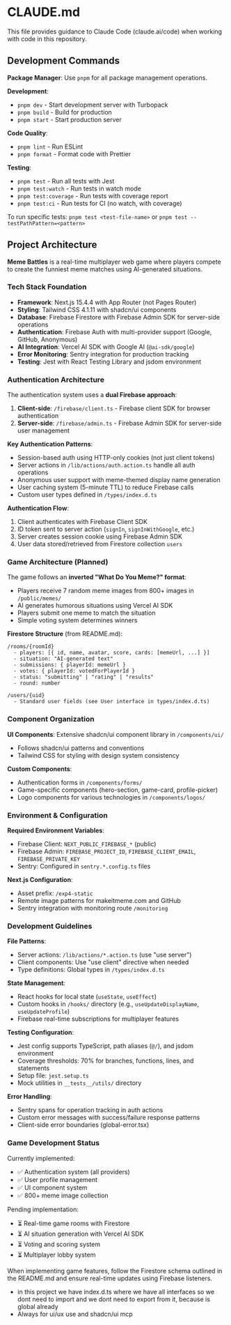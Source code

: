 # CLAUDE.md

This file provides guidance to Claude Code (claude.ai/code) when working with code in this repository.

## Development Commands

**Package Manager**: Use `pnpm` for all package management operations.

**Development**:

- `pnpm dev` - Start development server with Turbopack
- `pnpm build` - Build for production
- `pnpm start` - Start production server

**Code Quality**:

- `pnpm lint` - Run ESLint
- `pnpm format` - Format code with Prettier

**Testing**:

- `pnpm test` - Run all tests with Jest
- `pnpm test:watch` - Run tests in watch mode
- `pnpm test:coverage` - Run tests with coverage report
- `pnpm test:ci` - Run tests for CI (no watch, with coverage)

To run specific tests: `pnpm test <test-file-name>` or `pnpm test --testPathPattern=<pattern>`

## Project Architecture

**Meme Battles** is a real-time multiplayer web game where players compete to create the funniest meme matches using AI-generated situations.

### Tech Stack Foundation

- **Framework**: Next.js 15.4.4 with App Router (not Pages Router)
- **Styling**: Tailwind CSS 4.1.11 with shadcn/ui components
- **Database**: Firebase Firestore with Firebase Admin SDK for server-side operations
- **Authentication**: Firebase Auth with multi-provider support (Google, GitHub, Anonymous)
- **AI Integration**: Vercel AI SDK with Google AI (`@ai-sdk/google`)
- **Error Monitoring**: Sentry integration for production tracking
- **Testing**: Jest with React Testing Library and jsdom environment

### Authentication Architecture

The authentication system uses a **dual Firebase approach**:

1. **Client-side**: `/firebase/client.ts` - Firebase client SDK for browser authentication
2. **Server-side**: `/firebase/admin.ts` - Firebase Admin SDK for server-side user management

**Key Authentication Patterns**:

- Session-based auth using HTTP-only cookies (not just client tokens)
- Server actions in `/lib/actions/auth.action.ts` handle all auth operations
- Anonymous user support with meme-themed display name generation
- User caching system (5-minute TTL) to reduce Firebase calls
- Custom user types defined in `/types/index.d.ts`

**Authentication Flow**:

1. Client authenticates with Firebase Client SDK
2. ID token sent to server action (`signIn`, `signInWithGoogle`, etc.)
3. Server creates session cookie using Firebase Admin SDK
4. User data stored/retrieved from Firestore collection `users`

### Game Architecture (Planned)

The game follows an **inverted "What Do You Meme?" format**:

- Players receive 7 random meme images from 800+ images in `/public/memes/`
- AI generates humorous situations using Vercel AI SDK
- Players submit one meme to match the situation
- Simple voting system determines winners

**Firestore Structure** (from README.md):

```
/rooms/{roomId}
  - players: [{ id, name, avatar, score, cards: [memeUrl, ...] }]
  - situation: "AI-generated text"
  - submissions: { playerId: memeUrl }
  - votes: { playerId: votedForPlayerId }
  - status: "submitting" | "rating" | "results"
  - round: number

/users/{uid}
  - Standard user fields (see User interface in types/index.d.ts)
```

### Component Organization

**UI Components**: Extensive shadcn/ui component library in `/components/ui/`

- Follows shadcn/ui patterns and conventions
- Tailwind CSS for styling with design system consistency

**Custom Components**:

- Authentication forms in `/components/forms/`
- Game-specific components (hero-section, game-card, profile-picker)
- Logo components for various technologies in `/components/logos/`

### Environment & Configuration

**Required Environment Variables**:

- Firebase Client: `NEXT_PUBLIC_FIREBASE_*` (public)
- Firebase Admin: `FIREBASE_PROJECT_ID`, `FIREBASE_CLIENT_EMAIL`, `FIREBASE_PRIVATE_KEY`
- Sentry: Configured in `sentry.*.config.ts` files

**Next.js Configuration**:

- Asset prefix: `/exp4-static`
- Remote image patterns for makeitmeme.com and GitHub
- Sentry integration with monitoring route `/monitoring`

### Development Guidelines

**File Patterns**:

- Server actions: `/lib/actions/*.action.ts` (use "use server")
- Client components: Use "use client" directive when needed
- Type definitions: Global types in `/types/index.d.ts`

**State Management**:

- React hooks for local state (`useState`, `useEffect`)
- Custom hooks in `/hooks/` directory (e.g., `useUpdateDisplayName`, `useUpdateProfile`)
- Firebase real-time subscriptions for multiplayer features

**Testing Configuration**:

- Jest config supports TypeScript, path aliases (`@/`), and jsdom environment
- Coverage thresholds: 70% for branches, functions, lines, and statements
- Setup file: `jest.setup.ts`
- Mock utilities in `__tests__/utils/` directory

**Error Handling**:

- Sentry spans for operation tracking in auth actions
- Custom error messages with success/failure response patterns
- Client-side error boundaries (global-error.tsx)

### Game Development Status

Currently implemented:

- ✅ Authentication system (all providers)
- ✅ User profile management
- ✅ UI component system
- ✅ 800+ meme image collection

Pending implementation:

- ⏳ Real-time game rooms with Firestore
- ⏳ AI situation generation with Vercel AI SDK
- ⏳ Voting and scoring system
- ⏳ Multiplayer lobby system

When implementing game features, follow the Firestore schema outlined in the README.md and ensure real-time updates using Firebase listeners.

- in this project we have index.d.ts where we have all interfaces so we dont need to import and we dont need to export from it, because is global already
- Always for ui/ux use and shadcn/ui mcp